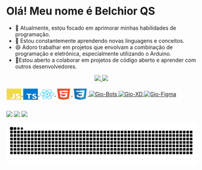 # Olá! Meu nome é Belchior QS
- 🔭 Atualmente, estou focado em aprimorar minhas habilidades de programação.
- 🌱 Estou constantemente aprendendo novas linguagens e conceitos.
- 😄 Adoro trabalhar em projetos que envolvam a combinação de programação e eletrônica, especialmente utilizando o Arduino.
- 🌱Estou aberto a colaborar em projetos de código aberto e aprender com outros desenvolvedores.

<div align="center">
  <a href="https://github.com/belchiorqs">
  <img height="180em" src="https://github-readme-stats.vercel.app/api?username=belchiorqs&show_icons=true&theme=tokyonight&include_all_commits=true&count_private=true"/>
  <img height="180em" src="https://github-readme-stats.vercel.app/api/top-langs/?username=belchiorqs&layout=compact&langs_count=7&theme=tokyonight"/>
</div>
<div style="display: inline_block"><br>
  <img align="center" alt="Gio-Js" height="30" width="40" src="https://raw.githubusercontent.com/devicons/devicon/master/icons/javascript/javascript-plain.svg">
  <img align="center" alt="Gio-Ts" height="30" width="40" src="https://raw.githubusercontent.com/devicons/devicon/master/icons/typescript/typescript-plain.svg">
  <img align="center" alt="Gio-React" height="30" width="40" src="https://raw.githubusercontent.com/devicons/devicon/master/icons/react/react-original.svg">
  <img align="center" alt="Gio-HTML" height="30" width="40" src="https://raw.githubusercontent.com/devicons/devicon/master/icons/html5/html5-original.svg">
  <img align="center" alt="Gio-CSS" height="30" width="40" src="https://raw.githubusercontent.com/devicons/devicon/master/icons/css3/css3-original.svg">
  <img align="center" alt="Gio-Bots" height="30" width="40" src="https://cdn.jsdelivr.net/gh/devicons/devicon/icons/bootstrap/bootstrap-original.svg">
  <img align="center" alt="Gio-XD" height="30" width="40" src="https://cdn.jsdelivr.net/gh/devicons/devicon/icons/xd/xd-plain.svg">
  <img align="center" alt="Gio-Figma" height="30" width="40" src="https://cdn.jsdelivr.net/gh/devicons/devicon/icons/figma/figma-original.svg">

  
  ##
  
   
<div> 
  <a href="https://www.instagram.com/giovannasilvap_/" target="_blank"><img src="https://img.shields.io/badge/-Instagram-%23E4405F?style=for-the-badge&logo=instagram&logoColor=white" target="_blank"></a>
  <a href = "mailto:gigisilvap01@gmail.com"><img src="https://img.shields.io/badge/-Gmail-%23333?style=for-the-badge&logo=gmail&logoColor=white" target="_blank"></a>
  <a href="https://www.linkedin.com/in/giovannasilvapinto/" target="_blank"><img src="https://img.shields.io/badge/-LinkedIn-%230077B5?style=for-the-badge&logo=linkedin&logoColor=white" target="_blank"></a> 
 
  ![Snake animation](https://github.com/giovannasilvap/giovannasilvap/blob/output/github-contribution-grid-snake.svg)
 
</div>

